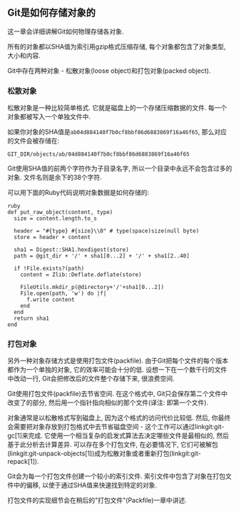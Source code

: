 ## Git是如何存储对象的 ##

这一章会详细讲解Git如何物理存储各对象.

所有的对象都以SHA值为索引用gzip格式压缩存储, 每个对象都包含了对象类型, 大小和内容.

Git中存在两种对象 - 松散对象(loose object)和打包对象(packed object).

### 松散对象 ###

松散对象是一种比较简单格式. 它就是磁盘上的一个存储压缩数据的文件. 每一个对象都被写入一个单独文件中.

如果你对象的SHA值是<code>ab04d884140f7b0cf8bbf86d6883869f16a46f65</code>, 那么对应的文件会被存储在:

	GIT_DIR/objects/ab/04d884140f7b0cf8bbf86d6883869f16a46f65

Git使用SHA值的前两个字符作为子目录名字, 所以一个目录中永远不会包含过多的对象. 文件名则是余下的38个字符.

可以用下面的Ruby代码说明对象数据是如何存储的:

	ruby
	def put_raw_object(content, type)
	  size = content.length.to_s

	  header = "#{type} #{size}\\0" # type(space)size(null byte)
	  store = header + content

	  sha1 = Digest::SHA1.hexdigest(store)
	  path = @git_dir + '/' + sha1[0...2] + '/' + sha1[2..40]

	  if !File.exists?(path)
	    content = Zlib::Deflate.deflate(store)

	    FileUtils.mkdir_p(@directory+'/'+sha1[0...2])
	    File.open(path, 'w') do |f|
	      f.write content
	    end
	  end
	  return sha1
	end

### 打包对象 ###

另外一种对象存储方式是使用打包文件(packfile). 由于Git把每个文件的每个版本都作为一个单独的对象, 它的效率可能会十分的低. 设想一下在一个数千行的文件中改动一行, Git会把修改后的文件整个存储下来, 很浪费空间.

Git使用打包文件(packfile)去节省空间. 在这个格式中, Git只会保存第二个文件中改变了的部分, 然后用一个指针指向相似的那个文件(译注: 即第一个文件).

对象通常是以松散格式写到磁盘上, 因为这个格式的访问代价比较低. 然后, 你最终会需要把对象存放到打包格式中去节省磁盘空间 - 这个工作可以通过linkgit:git-gc[1]来完成. 它使用一个相当复杂的启发式算法去决定哪些文件是最相似的, 然后基于此分析去计算差异. 可以存在多个打包文件, 在必要情况下, 它们可被解包(linkgit:git-unpack-objects[1])成为松散对象或者重新打包(linkgit:git-repack[1]).

Git会为每一个打包文件创建一个较小的索引文件. 索引文件中包含了对象在打包文件中的偏移, 以使于通过SHA值来快速找到特定的对象.

打包文件的实现细节会在稍后的"打包文件"(Packfile)一章中讲述.


